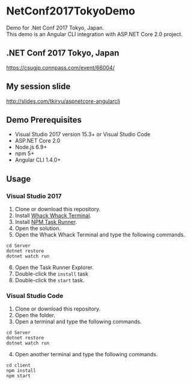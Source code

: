 # NetConf2017TokyoDemo
Demo for .Net Conf 2017 Tokyo, Japan.  
This demo is an Angular CLI integration with ASP.NET Core 2.0 project.

## .NET Conf 2017 Tokyo, Japan
https://csugjp.connpass.com/event/66004/

## My session slide
http://slides.com/tkiryu/aspnetcore-angularcli

## Demo Prerequisites
- Visual Studio 2017 version 15.3+ or Visual Studio Code
- ASP.NET Core 2.0
- Node.js 6.9+
- npm 5+
- Angular CLI 1.4.0+

## Usage

### Visual Studio 2017
1. Clone or download this repository.
2. Install [Whack Whack Terminal](https://marketplace.visualstudio.com/items?itemName=DanielGriffen.WhackWhackTerminal).
3. Install [NPM Task Runner](https://marketplace.visualstudio.com/items?itemName=MadsKristensen.NPMTaskRunner).
4. Open the solution.
5. Open the Whack Whack Terminal and type the following commands.
```
cd Server
dotnet restore
dotnet watch run
```
6. Open the Task Runner Explorer.
7. Double-click the `install` task
8. Double-click the `start` task.

### Visual Studio Code
1. Clone or download this repository.
2. Open the folder.
3. Open a terminal and type the following commands.
```
cd Server
dotnet restore
dotnet watch run
```
4. Open another terminal and type the following commands.
```
cd client
npm install
npm start
```